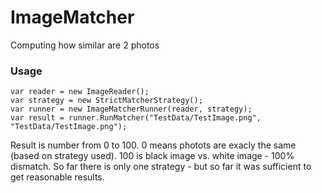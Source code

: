 # ImageMatcher
Computing how similar are 2 photos

### Usage
```
var reader = new ImageReader();
var strategy = new StrictMatcherStrategy();            
var runner = new ImageMatcherRunner(reader, strategy);
var result = runner.RunMatcher("TestData/TestImage.png", "TestData/TestImage.png");
```
Result is number from 0 to 100. 0 means photots are exacly the same (based on strategy used). 100 is black image vs. white image - 100% dismatch. So far there is only one strategy - but so far it was sufficient to get reasonable results.
